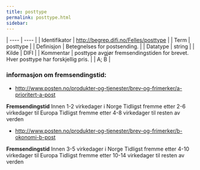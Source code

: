 ```yaml
---
title: posttype
permalink: posttype.html
sidebar:
---
```


| ---- | ---- |
| Identifikator | http://begrep.difi.no/Felles/posttype |
| Term | posttype |
| Definisjon | Betegnelses for postsending. |
| Datatype | string |
| Kilde | DIFI |
| Kommentar | posttype avgjør fremsendingstiden for brevet. Hver posttype har forskjellig pris. |
| A; B |

### informasjon om fremsendingstid:

* http://www.posten.no/produkter-og-tjenester/brev-og-frimerker/a-prioritert-a-post

**Fremsendingstid** Innen 1-2 virkedager i Norge Tidligst fremme etter 2-6 virkedager til Europa Tidligst fremme etter 4-8 virkedager til resten av verden

* http://www.posten.no/produkter-og-tjenester/brev-og-frimerker/b-okonomi-b-post

**Fremsendingstid** Innen 3-5 virkedager i Norge Tidligst fremme etter 4-10 virkedager til Europa Tidligst fremme etter 10-14 virkedager til resten av verden



